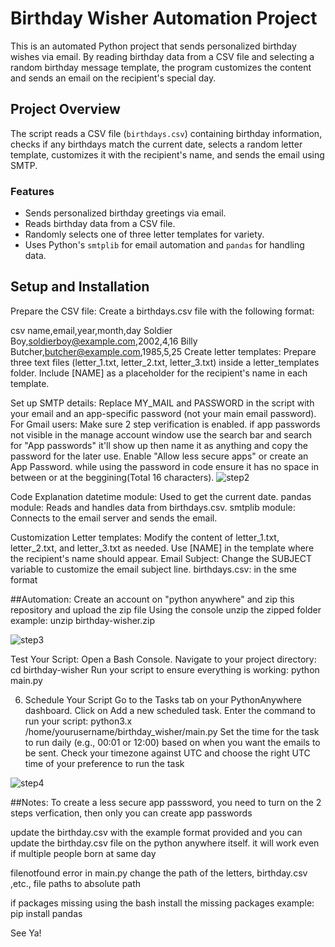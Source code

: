 # Birthday Wisher Automation Project

This is an automated Python project that sends personalized birthday wishes via email. By reading birthday data from a CSV file and selecting a random birthday message template, the program customizes the content and sends an email on the recipient's special day.

## Project Overview

The script reads a CSV file (`birthdays.csv`) containing birthday information, checks if any birthdays match the current date, selects a random letter template, customizes it with the recipient's name, and sends the email using SMTP.

### Features
- Sends personalized birthday greetings via email.
- Reads birthday data from a CSV file.
- Randomly selects one of three letter templates for variety.
- Uses Python's `smtplib` for email automation and `pandas` for handling data.

## Setup and Installation
Prepare the CSV file: Create a birthdays.csv file with the following format:

csv
name,email,year,month,day
Soldier Boy,soldierboy@example.com,2002,4,16
Billy Butcher,butcher@example.com,1985,5,25
Create letter templates: Prepare three text files (letter_1.txt, letter_2.txt, letter_3.txt) inside a letter_templates folder. Include [NAME] as a placeholder for the recipient's name in each template.

Set up SMTP details: Replace MY_MAIL and PASSWORD in the script with your email and an app-specific password (not your main email password). For Gmail users:
Make sure 2 step verification is enabled.
if app passwords not visible in the manage account window use the search bar and search for "App passwords" it'll show up then name it as anything and copy the password for the later use.
Enable "Allow less secure apps" or create an App Password.
while using the password in code ensure it has no space in between or at the beggining(Total 16 characters).
![step2](https://github.com/user-attachments/assets/a9ae5bd6-567d-4154-8dbd-c55391c90be2)


Code Explanation
datetime module: Used to get the current date.
pandas module: Reads and handles data from birthdays.csv.
smtplib module: Connects to the email server and sends the email.


Customization
Letter templates: Modify the content of letter_1.txt, letter_2.txt, and letter_3.txt as needed. Use [NAME] in the template where the recipient's name should appear.
Email Subject: Change the SUBJECT variable to customize the email subject line.
birthdays.csv: in the sme format 

##Automation:
Create an account on "python anywhere" and zip this repository and upload the zip file
Using the console unzip the zipped folder 
example: unzip birthday-wisher.zip

![step3](https://github.com/user-attachments/assets/733eb417-9b15-4e3b-ac65-1778dbf930ce)


Test Your Script:
Open a Bash Console.
Navigate to your project directory:
cd birthday-wisher
Run your script to ensure everything is working:
python main.py


6. Schedule Your Script
Go to the Tasks tab on your PythonAnywhere dashboard.
Click on Add a new scheduled task.
Enter the command to run your script:
python3.x /home/yourusername/birthday_wisher/main.py
Set the time for the task to run daily (e.g., 00:01 or 12:00) based on when you want the emails to be sent.
Check your timezone against UTC and choose the right UTC time of your preference to run the task

![step4](https://github.com/user-attachments/assets/906cc19e-2429-4689-ac72-f40977889e6f)

##Notes:
To create a less secure app passsword, you need to turn on the 2 steps verfication, then only you can create app passwords

update the birthday.csv with the example format provided and you can update the birthday.csv file on the python anywhere itself.
it will work even if multiple people born at same day

filenotfound error 
in main.py change the path of the letters, birthday.csv ,etc., file paths to absolute path

if packages missing
using the bash 
install the missing packages
example: pip install pandas

See Ya!



